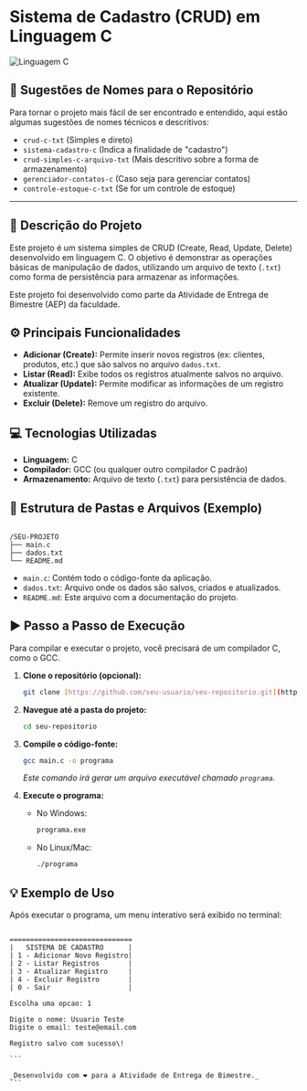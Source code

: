 # Sistema de Cadastro (CRUD) em Linguagem C

![Linguagem C](https://img.shields.io/badge/Linguagem-C-blue.svg)

## 🚀 Sugestões de Nomes para o Repositório

Para tornar o projeto mais fácil de ser encontrado e entendido, aqui estão algumas sugestões de nomes técnicos e descritivos:

-   `crud-c-txt` (Simples e direto)
-   `sistema-cadastro-c` (Indica a finalidade de "cadastro")
-   `crud-simples-c-arquivo-txt` (Mais descritivo sobre a forma de armazenamento)
-   `gerenciador-contatos-c` (Caso seja para gerenciar contatos)
-   `controle-estoque-c-txt` (Se for um controle de estoque)

---

## 📝 Descrição do Projeto

Este projeto é um sistema simples de CRUD (Create, Read, Update, Delete) desenvolvido em linguagem C. O objetivo é demonstrar as operações básicas de manipulação de dados, utilizando um arquivo de texto (`.txt`) como forma de persistência para armazenar as informações.

Este projeto foi desenvolvido como parte da Atividade de Entrega de Bimestre (AEP) da faculdade.

## ⚙️ Principais Funcionalidades

-   **Adicionar (Create):** Permite inserir novos registros (ex: clientes, produtos, etc.) que são salvos no arquivo `dados.txt`.
-   **Listar (Read):** Exibe todos os registros atualmente salvos no arquivo.
-   **Atualizar (Update):** Permite modificar as informações de um registro existente.
-   **Excluir (Delete):** Remove um registro do arquivo.

## 💻 Tecnologias Utilizadas

-   **Linguagem:** C
-   **Compilador:** GCC (ou qualquer outro compilador C padrão)
-   **Armazenamento:** Arquivo de texto (`.txt`) para persistência de dados.

## 📁 Estrutura de Pastas e Arquivos (Exemplo)

```

/SEU-PROJETO
├── main.c
├── dados.txt
└── README.md

````

-   `main.c`: Contém todo o código-fonte da aplicação.
-   `dados.txt`: Arquivo onde os dados são salvos, criados e atualizados.
-   `README.md`: Este arquivo com a documentação do projeto.

## ▶️ Passo a Passo de Execução

Para compilar e executar o projeto, você precisará de um compilador C, como o GCC.

1.  **Clone o repositório (opcional):**
    ```bash
    git clone [https://github.com/seu-usuario/seu-repositorio.git](https://github.com/seu-usuario/seu-repositorio.git)
    ```

2.  **Navegue até a pasta do projeto:**
    ```bash
    cd seu-repositorio
    ```

3.  **Compile o código-fonte:**
    ```bash
    gcc main.c -o programa
    ```
    *Este comando irá gerar um arquivo executável chamado `programa`.*

4.  **Execute o programa:**
    - No Windows:
      ```bash
      programa.exe
      ```
    - No Linux/Mac:
      ```bash
      ./programa
      ```

## 💡 Exemplo de Uso

Após executar o programa, um menu interativo será exibido no terminal:

````

============================== 
|   SISTEMA DE CADASTRO      |
| 1 - Adicionar Novo Registro| 
| 2 - Listar Registros       | 
| 3 - Atualizar Registro     | 
| 4 - Excluir Registro       | 
| 0 - Sair                   |

Escolha uma opcao: 1

Digite o nome: Usuario Teste
Digite o email: teste@email.com

Registro salvo com sucesso\!

```

_Desenvolvido com ❤️ para a Atividade de Entrega de Bimestre._
```
